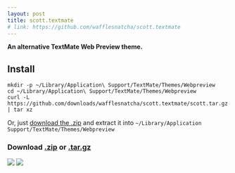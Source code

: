 ```yaml
---
layout: post
title: scott.textmate
# link: https://github.com/wafflesnatcha/scott.textmate
---
```


**An alternative TextMate Web Preview theme.**

## Install

	mkdir -p ~/Library/Application\ Support/TextMate/Themes/Webpreview
	cd ~/Library/Application\ Support/TextMate/Themes/Webpreview
	curl -L https://github.com/downloads/wafflesnatcha/scott.textmate/scott.tar.gz | tar xz

Or, just [download the .zip][.zip] and extract it into `~/Library/Application Support/TextMate/Themes/Webpreview`

### Download [.zip][] or [.tar.gz][]

<div class="gallery">
	<a class="image" href="http://wafflesnatcha.github.com/projects/scott.textmate/screenshot1.png"><img src="http://wafflesnatcha.github.com/projects/scott.textmate/screenshot1_small.png"></a>
	<a class="image" href="http://wafflesnatcha.github.com/projects/scott.textmate/screenshot2.png"><img src="http://wafflesnatcha.github.com/projects/scott.textmate/screenshot2_small.png"></a>
</div>

[source]: https://github.com/wafflesnatcha/scott.textmate
[.zip]: https://github.com/downloads/wafflesnatcha/scott.textmate/scott.zip
[.tar.gz]: https://github.com/downloads/wafflesnatcha/scott.textmate/scott.tar.gz
